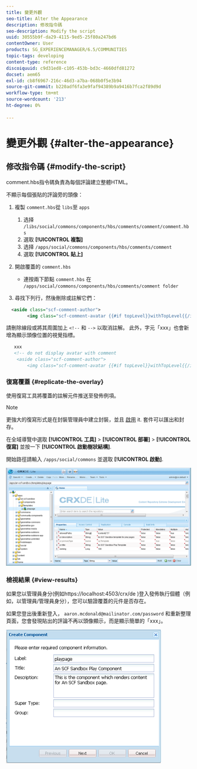 ```yaml
---
title: 變更外觀
seo-title: Alter the Appearance
description: 修改指令碼
seo-description: Modify the script
uuid: 30555b9f-da29-4115-9ed5-25f80a247bd6
contentOwner: User
products: SG_EXPERIENCEMANAGER/6.5/COMMUNITIES
topic-tags: developing
content-type: reference
discoiquuid: c9d31ed8-c105-453b-bd3c-4660dfd81272
docset: aem65
exl-id: cb8f6967-216c-46d3-a7ba-068b0f5e3b94
source-git-commit: b220adf6fa3e9faf94389b9a9416b7fca2f89d9d
workflow-type: tm+mt
source-wordcount: '213'
ht-degree: 0%

---
```


# 變更外觀 {#alter-the-appearance}

## 修改指令碼 {#modify-the-script}

comment.hbs指令碼負責為每個評論建立整體HTML。

不顯示每個張貼的評論旁的頭像：

1. 複製 `comment.hbs`從 `libs`至 `apps`

   1. 选择 `/libs/social/commons/components/hbs/comments/comment/comment.hbs`
   1. 選取 **[!UICONTROL 複製]**
   1. 选择 `/apps/social/commons/components/hbs/comments/comment`
   1. 選取 **[!UICONTROL 貼上]**

1. 開啟覆蓋的 `comment.hbs`

   * 連按兩下節點 `comment.hbs` 在 `/apps/social/commons/components/hbs/comments/comment folder`

1. 尋找下列行，然後刪除或註解它們：

```xml
  <aside class="scf-comment-author">
        <img class="scf-comment-avatar {{#if topLevel}}withTopLevel{{/if}}" src="{{author.avatarUrl}}"></img>
```

請刪除線段或將其周圍加上 `<!--` 和 `-->` 以取消註解。 此外，字元「xxx」也會新增為顯示頭像位置的視覺指標。

```xml
   xxx
   <!-- do not display avatar with comment
    <aside class="scf-comment-author">
        <img class="scf-comment-avatar {{#if topLevel}}withTopLevel{{/if}}" src="{{author.avatarUrl}}"></img>
```

### 復寫覆蓋 {#replicate-the-overlay}

使用復寫工具將覆蓋的註解元件推送至發佈例項。

>[!NOTE]
>
>更強大的復寫形式是在封裝管理員中建立封裝，並且 [啟用](/help/sites-administering/package-manager.md#replicating-packages) it. 套件可以匯出和封存。

在全域導覽中選取 **[!UICONTROL 工具]** > **[!UICONTROL 部署]** > **[!UICONTROL 復寫]** 並按一下 **[!UICONTROL 啟動樹狀結構]**.

開始路徑請輸入 `/apps/social/commons` 並選取 **[!UICONTROL 啟動]**.

![verify-content-template](assets/verify-content-template.png)

### 檢視結果 {#view-results}

如果您以管理員身分(例如https://localhost:4503/crx/de )登入發佈執行個體（例如，以管理員/管理員身分），您可以驗證覆蓋的元件是否存在。

如果您登出後重新登入， `aaron.mcdonald@mailinator.com/password` 和重新整理頁面，您會發現貼出的評論不再以頭像顯示，而是顯示簡單的「xxx」。

![create-template-component](assets/create-template-component.png)
